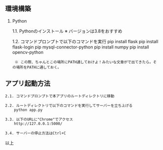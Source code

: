 ## 環境構築

1. Python

    1.1. Pythonのインストール
        ※ バージョンは3.8をおすすめ

    1.2. コマンドプロンプトで以下のコマンドを実行
        pip install flask
        pip install flask-login
        pip mysql-connector-python
        pip install numpy
        pip install opencv-python
        
        ※ この際、ちゃんとこの場所にPATH通しておけよ！みたいな文章がで出てきたら。その場所をPATHに通しておく。


## アプリ起動方法

    2.1. コマンドプロンプトで本アプリのルートディレクトリに移動

    2.2. ルートディレクトリで以下のコマンドを実行してサーバーを立ち上げる
        python app.py

    3.3. 以下のURLに"Chrome"でアクセス
        http://127.0.0.1:5000/

    3.4. サーバーの停止方法はCtrl+C

以上

